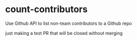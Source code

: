 # count-contributors
Use Github API to list non-team contributors to a Github repo

just making a test PR that will be closed without merging
